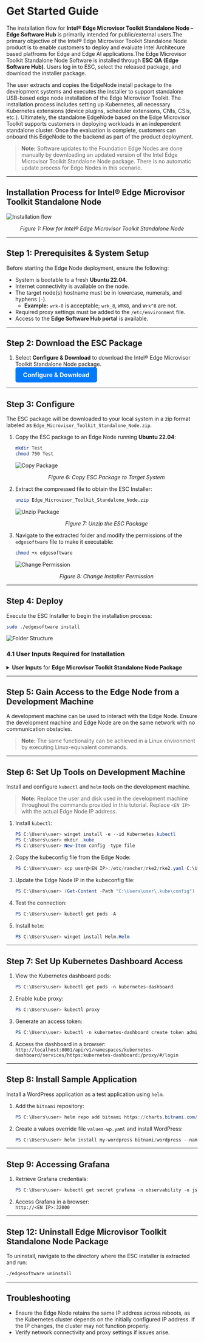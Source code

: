 # Get Started Guide

The installation flow for **Intel® Edge Microvisor Toolkit Standalone Node – Edge Software Hub** is primarily intended for public/external users.The primary objective of the Intel® Edge Microvisor Toolkit Standalone Node product is to enable customers to deploy and evaluate Intel Architecure based platfroms for Edge and Edge AI applications.The Edge Microvisor Toolkit Standalone Node Software is installed through **ESC QA (Edge Software Hub)**. Users log in to ESC, select the released package, and download the installer package. 

The user extracts and copies the EdgeNode install package to the development systems and executes the installer to support standalone USB-based edge node installation of the Edge Microvisor Toolkit. The installation process includes setting up Kubernetes, all necessary Kubernetes extensions (device plugins, scheduler extensions, CNIs, CSIs, etc.). Ultimately, the standalone EdgeNode based on the Edge Microvisor Toolkit supports customers in deploying workloads in an independent standalone cluster. Once the evaluation is complete, customers can onboard this EdgeNode to the backend as part of the product deployment.

> **Note:** Software updates to the Foundation Edge Nodes are done manually by downloading an updated version of the Intel Edge Microvisor Toolkit Standalone Node package. There is no automatic update process for Edge Nodes in this scenario.

---

## Installation Process for Intel® Edge Microvisor Toolkit Standalone Node

![Installation flow](_images/installation_flow.png)  
*<center>Figure 1: Flow for Intel® Edge Microvisor Toolkit Standalone Node</center>*

---

## Step 1: Prerequisites & System Setup

Before starting the Edge Node deployment, ensure the following:

- System is bootable to a fresh **Ubuntu 22.04**.
- Internet connectivity is available on the node.
- The target node(s) hostname must be in lowercase, numerals, and hyphens (`-`).  
  - **Example:** `wrk-8` is acceptable; `wrk_8`, `WRK8`, and `Wrk^8` are not.
- Required proxy settings must be added to the `/etc/environment` file.
- Access to the **Edge Software Hub portal** is available.

---

## Step 2: Download the ESC Package

1. Select **Configure & Download** to download the Intel® Edge Microvisor Toolkit Standalone Node package.  
   <a href="https://edge-services-catalog-prod-qa.apps1-bg-int.icloud.intel.com/package/edge_microvisor_toolkit_standalone_node" style="display: inline-block; padding: 10px 20px; font-size: 16px; font-weight: bold; color: white; background-color: #007bff; text-align: center; text-decoration: none; border-radius: 5px; border: none;">Configure & Download</a>

---

## Step 3: Configure

The ESC package will be downloaded to your local system in a zip format labeled as `Edge_Microvisor_Toolkit_Standalone_Node.zip`.

1. Copy the ESC package to an Edge Node running **Ubuntu 22.04**:
   ```bash
   mkdir Test
   chmod 750 Test
   ```
   ![Copy Package](_images/copy_pkg.png)  
   *<center>Figure 6: Copy ESC Package to Target System</center>*

2. Extract the compressed file to obtain the ESC Installer:
   ```bash
   unzip Edge_Microvisor_Toolkit_Standalone_Node.zip
   ```
   ![Unzip Package](_images/unzip.png)  
   *<center>Figure 7: Unzip the ESC Package</center>*

3. Navigate to the extracted folder and modify the permissions of the `edgesoftware` file to make it executable:
   ```bash
   chmod +x edgesoftware
   ```
   ![Change Permission](_images/chmod.png)  
   *<center>Figure 8: Change Installer Permission</center>*

---

## Step 4: Deploy

Execute the ESC Installer to begin the installation process:
```bash
sudo ./edgesoftware install
```
![Folder Structure](_images/ESC-install-dir.png)

### 4.1 User Inputs Required for Installation

<details>
<summary><b>User Inputs</b> for <b>Edge Microvisor Toolkit Standalone Node Package</b></summary>

#### Parameters:

| **Prompt**         | **User Input**                                   |
|---------------------|-------------------------------------------------|
| HTTP Proxy          | Enter the HTTP proxy (leave blank for none)     |
| HTTPS Proxy         | Enter the HTTPS proxy (leave blank for none)    |
| No Proxy            | Enter the NO proxy (leave blank for none)       |
| SSH Key             | Enter the SSH key                               |
| User Name           | Enter the user name                             |
| Password            | Enter the password                              |
| Disk                | Enter the disk                                  |

</details>

---

## Step 5: Gain Access to the Edge Node from a Development Machine

A development machine can be used to interact with the Edge Node. Ensure the development machine and Edge Node are on the same network with no communication obstacles.

> **Note:** The same functionality can be achieved in a Linux environment by executing Linux-equivalent commands.

---

## Step 6: Set Up Tools on Development Machine

Install and configure `kubectl` and `helm` tools on the development machine.

> **Note:** Replace the user and disk used in the development machine throughout the commands provided in this tutorial. Replace `<EN IP>` with the actual Edge Node IP address.

1. Install `kubectl`:
   ```powershell
   PS C:\Users\user> winget install -e --id Kubernetes.kubectl
   PS C:\Users\user> mkdir .kube
   PS C:\Users\user> New-Item config -type file
   ```

2. Copy the kubeconfig file from the Edge Node:
   ```powershell
   PS C:\Users\user> scp user@<EN IP>:/etc/rancher/rke2/rke2.yaml C:\Users\user\.kube\config
   ```

3. Update the Edge Node IP in the kubeconfig file:
   ```powershell
   PS C:\Users\user> (Get-Content -Path "C:\Users\user\.kube\config") -replace "127\.0\.0\.1", "<EN IP>" | Set-Content -Path "C:\Users\user\.kube\config"
   ```

4. Test the connection:
   ```powershell
   PS C:\Users\user> kubectl get pods -A
   ```

5. Install `helm`:
   ```powershell
   PS C:\Users\user> winget install Helm.Helm
   ```

---

## Step 7: Set Up Kubernetes Dashboard Access

1. View the Kubernetes dashboard pods:
   ```powershell
   PS C:\Users\user> kubectl get pods -n kubernetes-dashboard
   ```

2. Enable kube proxy:
   ```powershell
   PS C:\Users\user> kubectl proxy
   ```

3. Generate an access token:
   ```powershell
   PS C:\Users\user> kubectl -n kubernetes-dashboard create token admin-user
   ```

4. Access the dashboard in a browser:  
   `http://localhost:8001/api/v1/namespaces/kubernetes-dashboard/services/https:kubernetes-dashboard:/proxy/#/login`

---

## Step 8: Install Sample Application

Install a WordPress application as a test application using `helm`.

1. Add the `bitnami` repository:
   ```powershell
   PS C:\Users\user> helm repo add bitnami https://charts.bitnami.com/bitnami
   ```

2. Create a values override file `values-wp.yaml` and install WordPress:
   ```powershell
   PS C:\Users\user> helm install my-wordpress bitnami/wordpress --namespace wordpress --create-namespace -f .\values-wp.yaml --version 19.4.3
   ```

---

## Step 9: Accessing Grafana

1. Retrieve Grafana credentials:
   ```powershell
   PS C:\Users\user> kubectl get secret grafana -n observability -o jsonpath="{.data.admin-user}" | % { [System.Text.Encoding]::UTF8.GetString([Convert]::FromBase64String($_)) }
   ```

2. Access Grafana in a browser:  
   `http://<EN IP>:32000`

---

## Step 12: Uninstall Edge Microvisor Toolkit Standalone Node Package

To uninstall, navigate to the directory where the ESC installer is extracted and run:
```bash
./edgesoftware uninstall
```

---

## Troubleshooting

- Ensure the Edge Node retains the same IP address across reboots, as the Kubernetes cluster depends on the initially configured IP address. If the IP changes, the cluster may not function properly.
- Verify network connectivity and proxy settings if issues arise.

